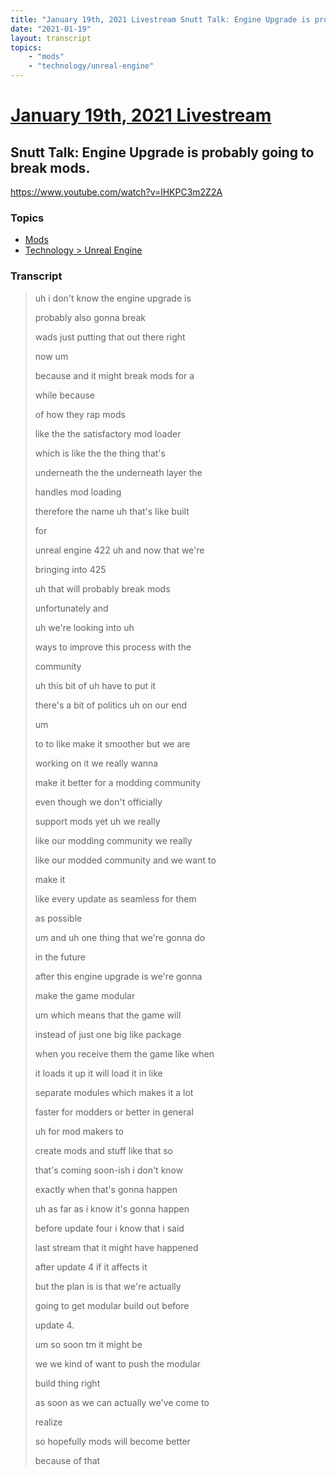 ```yaml
---
title: "January 19th, 2021 Livestream Snutt Talk: Engine Upgrade is probably going to break mods."
date: "2021-01-19"
layout: transcript
topics:
    - "mods"
    - "technology/unreal-engine"
---
```

# [January 19th, 2021 Livestream](../2021-01-19.md)
## Snutt Talk: Engine Upgrade is probably going to break mods.
https://www.youtube.com/watch?v=lHKPC3m2Z2A

### Topics
* [Mods](../topics/mods.md)
* [Technology > Unreal Engine](../topics/technology/unreal-engine.md)

### Transcript

> uh i don't know the engine upgrade is
>
> probably also gonna break
>
> wads just putting that out there right
>
> now um
>
> because and it might break mods for a
>
> while because
>
> of how they rap mods
>
> like the the satisfactory mod loader
>
> which is like the the thing that's
>
> underneath the the underneath layer the
>
> handles mod loading
>
> therefore the name uh that's like built
>
> for
>
> unreal engine 422 uh and now that we're
>
> bringing into 425
>
> uh that will probably break mods
>
> unfortunately and
>
> uh we're looking into uh
>
> ways to improve this process with the
>
> community
>
> uh this bit of uh have to put it
>
> there's a bit of politics uh on our end
>
> um
>
> to to like make it smoother but we are
>
> working on it we really wanna
>
> make it better for a modding community
>
> even though we don't officially
>
> support mods yet uh we really
>
> like our modding community we really
>
> like our modded community and we want to
>
> make it
>
> like every update as seamless for them
>
> as possible
>
> um and uh one thing that we're gonna do
>
> in the future
>
> after this engine upgrade is we're gonna
>
> make the game modular
>
> um which means that the game will
>
> instead of just one big like package
>
> when you receive them the game like when
>
> it loads it up it will load it in like
>
> separate modules which makes it a lot
>
> faster for modders or better in general
>
> uh for mod makers to
>
> create mods and stuff like that so
>
> that's coming soon-ish i don't know
>
> exactly when that's gonna happen
>
> uh as far as i know it's gonna happen
>
> before update four i know that i said
>
> last stream that it might have happened
>
> after update 4 if it affects it
>
> but the plan is is that we're actually
>
> going to get modular build out before
>
> update 4.
>
> um so soon tm it might be
>
> we we kind of want to push the modular
>
> build thing right
>
> as soon as we can actually we've come to
>
> realize
>
> so hopefully mods will become better
>
> because of that
>

